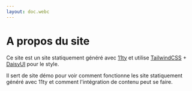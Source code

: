 ```yaml
---
layout: doc.webc
---
```

# A propos du site

Ce site est un site statiquement généré avec [11ty](https://www.11ty.dev/) et utilise [TailwindCSS](https://tailwindcss.com) + [DaisyUI](https://daisyui.com/) pour le style.

Il sert de site démo pour voir comment fonctionne les site statiquement généré avec 11ty et comment l'intégration de contenu peut se faire.